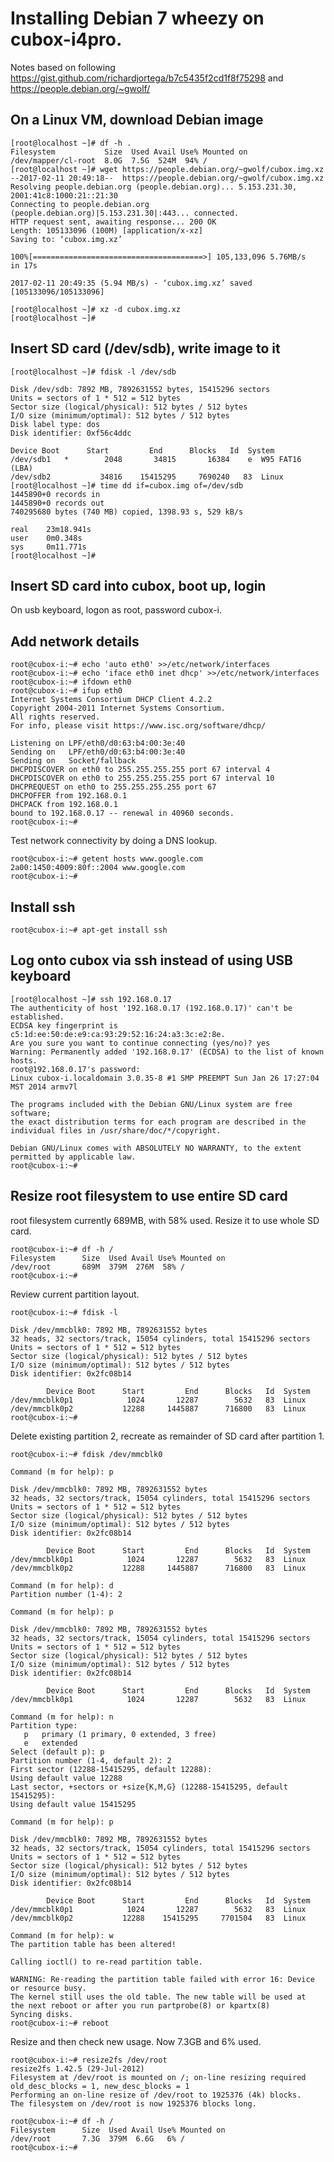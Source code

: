 # Installing Debian 7 wheezy on cubox-i4pro.

Notes based on following https://gist.github.com/richardjortega/b7c5435f2cd1f8f75298 and https://people.debian.org/~gwolf/

## On a Linux VM, download Debian image

    [root@localhost ~]# df -h .
    Filesystem           Size  Used Avail Use% Mounted on
    /dev/mapper/cl-root  8.0G  7.5G  524M  94% /
    [root@localhost ~]# wget https://people.debian.org/~gwolf/cubox.img.xz
    --2017-02-11 20:49:18--  https://people.debian.org/~gwolf/cubox.img.xz
    Resolving people.debian.org (people.debian.org)... 5.153.231.30, 2001:41c8:1000:21::21:30
    Connecting to people.debian.org (people.debian.org)|5.153.231.30|:443... connected.
    HTTP request sent, awaiting response... 200 OK
    Length: 105133096 (100M) [application/x-xz]
    Saving to: ‘cubox.img.xz’
    
    100%[======================================>] 105,133,096 5.76MB/s   in 17s
    
    2017-02-11 20:49:35 (5.94 MB/s) - ‘cubox.img.xz’ saved [105133096/105133096]
    
    [root@localhost ~]# xz -d cubox.img.xz
    [root@localhost ~]# 

## Insert SD card (/dev/sdb), write image to it

    [root@localhost ~]# fdisk -l /dev/sdb
    
    Disk /dev/sdb: 7892 MB, 7892631552 bytes, 15415296 sectors
    Units = sectors of 1 * 512 = 512 bytes
    Sector size (logical/physical): 512 bytes / 512 bytes
    I/O size (minimum/optimal): 512 bytes / 512 bytes
    Disk label type: dos
    Disk identifier: 0xf56c4ddc
    
    Device Boot      Start         End      Blocks   Id  System
    /dev/sdb1   *        2048       34815       16384    e  W95 FAT16 (LBA)
    /dev/sdb2           34816    15415295     7690240   83  Linux
    [root@localhost ~]# time dd if=cubox.img of=/dev/sdb
    1445890+0 records in
    1445890+0 records out
    740295680 bytes (740 MB) copied, 1398.93 s, 529 kB/s
    
    real    23m18.941s
    user    0m0.348s
    sys     0m11.771s
    [root@localhost ~]#

## Insert SD card into cubox, boot up, login

On usb keyboard, logon as root, password cubox-i.

## Add network details

    root@cubox-i:~# echo 'auto eth0' >>/etc/network/interfaces
    root@cubox-i:~# echo 'iface eth0 inet dhcp' >>/etc/network/interfaces
    root@cubox-i:~# ifdown eth0
    root@cubox-i:~# ifup eth0
    Internet Systems Consortium DHCP Client 4.2.2
    Copyright 2004-2011 Internet Systems Consortium.
    All rights reserved.
    For info, please visit https://www.isc.org/software/dhcp/
    
    Listening on LPF/eth0/d0:63:b4:00:3e:40
    Sending on   LPF/eth0/d0:63:b4:00:3e:40
    Sending on   Socket/fallback
    DHCPDISCOVER on eth0 to 255.255.255.255 port 67 interval 4
    DHCPDISCOVER on eth0 to 255.255.255.255 port 67 interval 10
    DHCPREQUEST on eth0 to 255.255.255.255 port 67
    DHCPOFFER from 192.168.0.1
    DHCPACK from 192.168.0.1
    bound to 192.168.0.17 -- renewal in 40960 seconds.
    root@cubox-i:~#

Test network connectivity by doing a DNS lookup.

    root@cubox-i:~# getent hosts www.google.com
    2a00:1450:4009:80f::2004 www.google.com
    root@cubox-i:~#

## Install ssh
  
    root@cubox-i:~# apt-get install ssh

## Log onto cubox via ssh instead of using USB keyboard

    [root@localhost ~]# ssh 192.168.0.17
    The authenticity of host '192.168.0.17 (192.168.0.17)' can't be established.
    ECDSA key fingerprint is c5:1d:ee:50:de:e9:ca:93:29:52:16:24:a3:3c:e2:8e.
    Are you sure you want to continue connecting (yes/no)? yes
    Warning: Permanently added '192.168.0.17' (ECDSA) to the list of known hosts.
    root@192.168.0.17's password:
    Linux cubox-i.localdomain 3.0.35-8 #1 SMP PREEMPT Sun Jan 26 17:27:04 MST 2014 armv7l
        
    The programs included with the Debian GNU/Linux system are free software;
    the exact distribution terms for each program are described in the
    individual files in /usr/share/doc/*/copyright.
    
    Debian GNU/Linux comes with ABSOLUTELY NO WARRANTY, to the extent
    permitted by applicable law.
    root@cubox-i:~#

## Resize root filesystem to use entire SD card

root filesystem currently 689MB, with 58% used.  Resize it to use whole SD card.

    root@cubox-i:~# df -h /
    Filesystem      Size  Used Avail Use% Mounted on
    /dev/root       689M  379M  276M  58% /
    root@cubox-i:~# 

Review current partition layout.

    root@cubox-i:~# fdisk -l
    
    Disk /dev/mmcblk0: 7892 MB, 7892631552 bytes
    32 heads, 32 sectors/track, 15054 cylinders, total 15415296 sectors
    Units = sectors of 1 * 512 = 512 bytes
    Sector size (logical/physical): 512 bytes / 512 bytes
    I/O size (minimum/optimal): 512 bytes / 512 bytes
    Disk identifier: 0x2fc08b14
    
            Device Boot      Start         End      Blocks   Id  System
    /dev/mmcblk0p1            1024       12287        5632   83  Linux
    /dev/mmcblk0p2           12288     1445887      716800   83  Linux
    root@cubox-i:~# 

Delete existing partition 2, recreate as remainder of SD card after partition 1.

    root@cubox-i:~# fdisk /dev/mmcblk0
    
    Command (m for help): p
    
    Disk /dev/mmcblk0: 7892 MB, 7892631552 bytes
    32 heads, 32 sectors/track, 15054 cylinders, total 15415296 sectors
    Units = sectors of 1 * 512 = 512 bytes
    Sector size (logical/physical): 512 bytes / 512 bytes
    I/O size (minimum/optimal): 512 bytes / 512 bytes
    Disk identifier: 0x2fc08b14
    
            Device Boot      Start         End      Blocks   Id  System
    /dev/mmcblk0p1            1024       12287        5632   83  Linux
    /dev/mmcblk0p2           12288     1445887      716800   83  Linux
    
    Command (m for help): d
    Partition number (1-4): 2
    
    Command (m for help): p
    
    Disk /dev/mmcblk0: 7892 MB, 7892631552 bytes
    32 heads, 32 sectors/track, 15054 cylinders, total 15415296 sectors
    Units = sectors of 1 * 512 = 512 bytes
    Sector size (logical/physical): 512 bytes / 512 bytes
    I/O size (minimum/optimal): 512 bytes / 512 bytes
    Disk identifier: 0x2fc08b14
    
            Device Boot      Start         End      Blocks   Id  System
    /dev/mmcblk0p1            1024       12287        5632   83  Linux
    
    Command (m for help): n
    Partition type:
       p   primary (1 primary, 0 extended, 3 free)
       e   extended
    Select (default p): p
    Partition number (1-4, default 2): 2
    First sector (12288-15415295, default 12288):
    Using default value 12288
    Last sector, +sectors or +size{K,M,G} (12288-15415295, default 15415295):
    Using default value 15415295
    
    Command (m for help): p
    
    Disk /dev/mmcblk0: 7892 MB, 7892631552 bytes
    32 heads, 32 sectors/track, 15054 cylinders, total 15415296 sectors
    Units = sectors of 1 * 512 = 512 bytes
    Sector size (logical/physical): 512 bytes / 512 bytes
    I/O size (minimum/optimal): 512 bytes / 512 bytes
    Disk identifier: 0x2fc08b14
        
            Device Boot      Start         End      Blocks   Id  System
    /dev/mmcblk0p1            1024       12287        5632   83  Linux
    /dev/mmcblk0p2           12288    15415295     7701504   83  Linux
        
    Command (m for help): w
    The partition table has been altered!
    
    Calling ioctl() to re-read partition table.
    
    WARNING: Re-reading the partition table failed with error 16: Device or resource busy.
    The kernel still uses the old table. The new table will be used at
    the next reboot or after you run partprobe(8) or kpartx(8)
    Syncing disks.
    root@cubox-i:~# reboot

Resize and then check new usage.  Now 7.3GB and 6% used.

    root@cubox-i:~# resize2fs /dev/root
    resize2fs 1.42.5 (29-Jul-2012)
    Filesystem at /dev/root is mounted on /; on-line resizing required
    old_desc_blocks = 1, new_desc_blocks = 1
    Performing an on-line resize of /dev/root to 1925376 (4k) blocks.
    The filesystem on /dev/root is now 1925376 blocks long.
    
    root@cubox-i:~# df -h /
    Filesystem      Size  Used Avail Use% Mounted on
    /dev/root       7.3G  379M  6.6G   6% /
    root@cubox-i:~#
